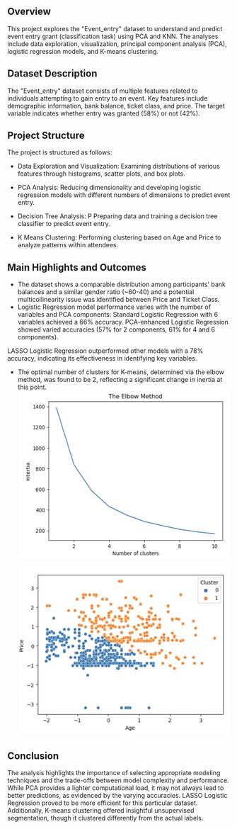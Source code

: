 ## Overview
This project explores the "Event_entry" dataset to understand and predict event entry grant (classification task) using PCA and KNN. The analyses include data exploration, visualization, principal component analysis (PCA), logistic regression models, and K-means clustering.

## Dataset Description
The "Event_entry" dataset consists of multiple features related to individuals attempting to gain entry to an event. Key features include demographic information, bank balance, ticket class, and price. The target variable indicates whether entry was granted (58%) or not (42%).

## Project Structure
The project is structured as follows:

- Data Exploration and Visualization:
  Examining distributions of various features through histograms, scatter plots, and box plots.

- PCA Analysis:
  Reducing dimensionality and developing logistic regression models with different numbers of dimensions to predict event entry.

- Decision Tree Analysis: P
  Preparing data and training a decision tree classifier to predict event entry.

- K Means Clustering:
  Performing clustering based on Age and Price to analyze patterns within attendees.

## Main Highlights and Outcomes

- The dataset shows a comparable distribution among participants' bank balances and a similar gender ratio (~60-40) and a potential multicollinearity issue was identified between Price and Ticket Class.
- Logistic Regression model performance varies with the number of variables and PCA components:
Standard Logistic Regression with 6 variables achieved a 66% accuracy.
PCA-enhanced Logistic Regression showed varied accuracies (57% for 2 components, 61% for 4 and 6 components).

LASSO Logistic Regression outperformed other models with a 78% accuracy, indicating its effectiveness in identifying key variables.

- The optimal number of clusters for K-means, determined via the elbow method, was found to be 2, reflecting a significant change in inertia at this point.
  <img src="elbow.png" width="540" height="381">
  
  <img src="knn-1.png" width="540" height="381">

## Conclusion
The analysis highlights the importance of selecting appropriate modeling techniques and the trade-offs between model complexity and performance. While PCA provides a lighter computational load, it may not always lead to better predictions, as evidenced by the varying accuracies. LASSO Logistic Regression proved to be more efficient for this particular dataset. Additionally, K-means clustering offered insightful unsupervised segmentation, though it clustered differently from the actual labels.
